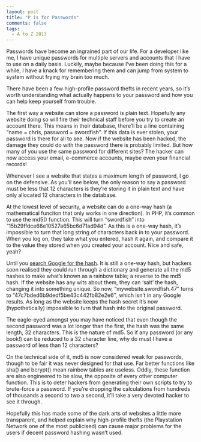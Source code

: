 ```yaml
---
layout: post
title: "P is for Passwords"
comments: false
tags:
  - A to Z 2013
---
```


Passwords have become an ingrained part of our life. For a developer like me, I have unique passwords for multiple servers and accounts that I have to use on a daily basis. Luckily, maybe because I’ve been doing this for a while, I have a knack for remembering them and can jump from system to system without frying my brain too much.

There have been a few high-profile password thefts in recent years, so it’s worth understanding what actually happens to your password and how you can help keep yourself from trouble.

The first way a website can store a password is plain text. Hopefully any website doing so will fire their technical staff before you try to create an account there. This means in their database, there’ll be a line containing “name = chris, password = swordfish”. If this data is ever stolen, your password is there for all to see. Now if the website has been hacked, the damage they could do with the password there is probably limited. But how many of you use the same password for different sites? The hacker can now access your email, e-commerce accounts, maybe even your financial records!

Whenever I see a website that states a maximum length of password, I go on the defensive. As you’ll see below, the only reason to say a password must be less that 12 characters is they’re storing it in plain text and have only allocated 12 characters in the database.

At the lowest level of security, a website can do a one-way hash (a mathematical funciton that only works in one direction). In PHP, it’s common to use the md5() function. This will turn “swordfish” into “15b29ffdce66e10527a65bc6d71ad94d”. As this is a one-way hash, it’s impossible to turn that long string of characters back in to your password. When you log on, they take what you entered, hash it again, and compare it to the value they stored when you created your account. Nice and safe, yeah?

Until you [search Google for the hash](https://www.google.co.uk/search?q=15b29ffdce66e10527a65bc6d71ad94d). It is still a one-way hash, but hackers soon realised they could run through a dictionary and generate all the md5 hashes to make what’s known as a rainbow table; a reverse to the md5 hash. If the website has any wits about them, they can ‘salt’ the hash, changing it into something unique. So now, “mywebsite.swordfish.47″ turns to “47c7bded6b9dedf5be43c442fb82e2e6″, which isn’t in any Google results. As long as the website keeps the hash secret it’s now (hypothetically) impossible to turn that hash into the original password.

The eagle-eyed amongst you may have noticed that even though the second password was a lot longer than the first, the hash was the same length, 32 characters. This is the nature of md5. So if any password (or any book!) can be reduced to a 32 character line, why do must I have a password of less than 12 characters?

On the technical side of it, md5 is now considered weak for passwords, though to be fair it was never designed for that use. Far better functions like sha() and bcrypt() mean rainbow tables are useless. Oddly, these function are also engineered to be slow, the opposite of every other computer function. This is to deter hackers from generating their own scripts to try to brute-force a password. If you’re dropping the calculations from hundreds of thousands a second to two a second, it’ll take a very devoted hacker to see it through.

Hopefully this has made some of the dark arts of websites a little more transparent, and helped explain why high-profile thefts (the Playstation Network one of the most publicised) can cause major problems for the users if decent password hashing wasn’t used.
